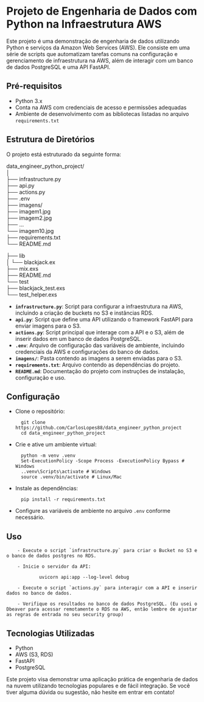 # Projeto de Engenharia de Dados com Python na Infraestrutura AWS

Este projeto é uma demonstração de engenharia de dados utilizando Python e serviços da Amazon Web Services (AWS). Ele consiste em uma série de scripts que automatizam tarefas comuns na configuração e gerenciamento de infraestrutura na AWS, além de interagir com um banco de dados PostgreSQL e uma API FastAPI.

## Pré-requisitos

- Python 3.x
- Conta na AWS com credenciais de acesso e permissões adequadas
- Ambiente de desenvolvimento com as bibliotecas listadas no arquivo `requirements.txt`

## Estrutura de Diretórios

O projeto está estruturado da seguinte forma:

data_engineer_python_project/  
│  
├── infrastructure.py  
├── api.py  
├── actions.py  
├── .env  
├── imagens/  
   ├── imagem1.jpg  
   ├── imagem2.jpg  
   ├── ...  
   └── imagem10.jpg  
├── requirements.txt  
└── README.md  

├── lib  
│   └── blackjack.ex  
├── mix.exs  
├── README.md  
└── test  
    ├── blackjack_test.exs  
    └── test_helper.exs  

- **`infrastructure.py`**: Script para configurar a infraestrutura na AWS, incluindo a criação de buckets no S3 e instâncias RDS.
- **`api.py`**: Script que define uma API utilizando o framework FastAPI para enviar imagens para o S3.
- **`actions.py`**: Script principal que interage com a API e o S3, além de inserir dados em um banco de dados PostgreSQL.
- **`.env`**: Arquivo de configuração das variáveis de ambiente, incluindo credenciais da AWS e configurações do banco de dados.
- **`imagens/`**: Pasta contendo as imagens a serem enviadas para o S3.
- **`requirements.txt`**: Arquivo contendo as dependências do projeto.
- **`README.md`**: Documentação do projeto com instruções de instalação, configuração e uso.

## Configuração

- Clone o repositório:

        git clone https://github.com/CarlosLopes88/data_engineer_python_project
        cd data_engineer_python_project


- Crie e ative um ambiente virtual:

        python -m venv .venv  
        Set-ExecutionPolicy -Scope Process -ExecutionPolicy Bypass # Windows  
        ..venv\Scripts\activate # Windows  
        source .venv/bin/activate # Linux/Mac  

- Instale as dependências:

        pip install -r requirements.txt

- Configure as variáveis de ambiente no arquivo `.env` conforme necessário.

## Uso

        - Execute o script `infrastructure.py` para criar o Bucket no S3 e o banco de dados postgres no RDS.

        - Inicie o servidor da API:

                uvicorn api:app --log-level debug

        - Execute o script `actions.py` para interagir com a API e inserir dados no banco de dados.

        - Verifique os resultados no banco de dados PostgreSQL. (Eu usei o Dbeaver para acessar remotamente o RDS na AWS, então lembre de ajustar as regras de entrada no seu security group)

## Tecnologias Utilizadas

- Python
- AWS (S3, RDS)
- FastAPI
- PostgreSQL

Este projeto visa demonstrar uma aplicação prática de engenharia de dados na nuvem utilizando tecnologias populares e de fácil integração. Se você tiver alguma dúvida ou sugestão, não hesite em entrar em contato!
